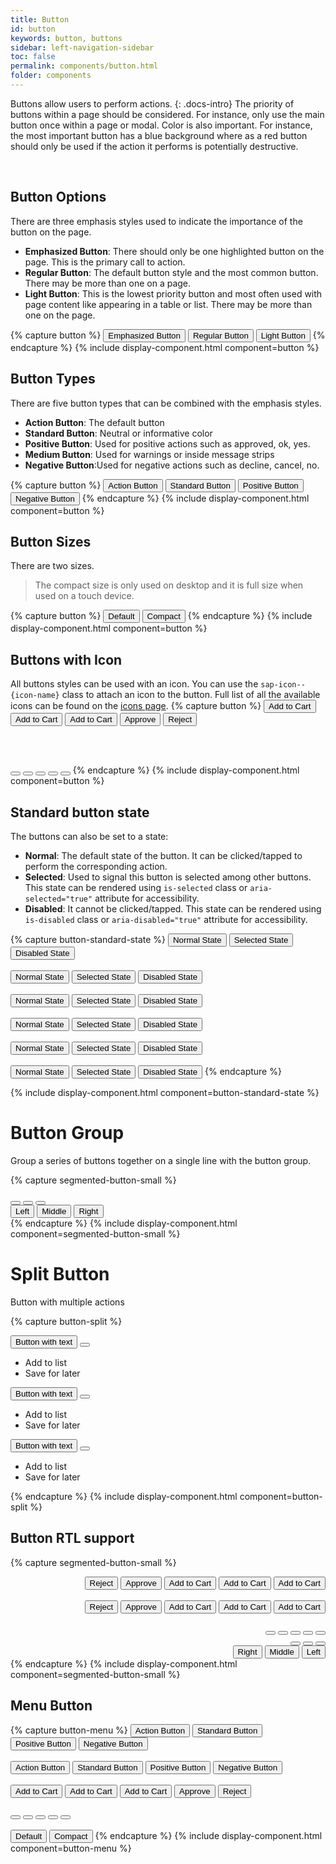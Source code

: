 ```yaml
---
title: Button
id: button
keywords: button, buttons
sidebar: left-navigation-sidebar
toc: false
permalink: components/button.html
folder: components
---
```


Buttons allow users to perform actions.
{: .docs-intro}
The priority of buttons within a page should be considered. For instance, only use the main button once within a page or modal.
Color is also important. For instance, the most important button has a blue background where as a red button should only be used if the action it performs is potentially destructive.

<br>

## Button Options
There are three emphasis styles used to indicate the importance of the button on the page.
- **Emphasized Button**: There should only be one highlighted button on the page. This is the primary call to action.
- **Regular Button**: The default button style and the most common button. There may be more than one on a page.
- **Light Button**: This is the lowest priority button and most often used with page content like appearing in a table or list. There may be more than one on the page.

{% capture button %}
<button class="fd-button fd-button--emphasized">
  <span class="fd-button--content">Emphasized Button</span>
</button>
<button class="fd-button">
  <span class="fd-button--content">Regular Button</span>
</button>
<button class="fd-button fd-button--light">
  <span class="fd-button--content">Light Button</span>
</button>
{% endcapture %}
{% include display-component.html component=button %}

## Button Types

There are five button types that can be combined with the emphasis styles.
- **Action Button**: The default button
- **Standard Button**: Neutral or informative color
- **Positive Button**: Used for positive actions such as approved, ok, yes.
- **Medium Button**: Used for warnings or inside message strips
- **Negative Button**:Used for negative actions such as decline, cancel, no.


{% capture button %}
<button class="fd-button">
  <span class="fd-button--content">Action Button</span>
</button>
<button class="fd-button fd-button--standard">
  <span class="fd-button--content">Standard Button</span>
</button>
<button class="fd-button fd-button--positive">
  <span class="fd-button--content">Positive Button</span>
</button>
<button class="fd-button fd-button--negative">
  <span class="fd-button--content">Negative Button</span>
</button>
{% endcapture %}
{% include display-component.html component=button %}


## Button Sizes
There are two sizes.

> The compact size is only used on desktop and it is full size when used on a touch device.

{% capture button %}
<button class="fd-button">
  <span class="fd-button--content">Default</span>
</button>
<button class="fd-button fd-button--compact">
  <span class="fd-button--content">Compact</span>
</button>
{% endcapture %}
{% include display-component.html component=button %}


## Buttons with Icon
All buttons styles can be used with an icon. You can use the `sap-icon--{icon-name}` class to attach an icon to the button.
Full list of all the available icons can be found on the <a href="icon.html">icons page</a>.
{% capture button %}
<button class="fd-button fd-button--emphasized">
  <span class="fd-button--content sap-icon--cart">Add to Cart
  </span>
</button>
<button class="fd-button">
  <span class="fd-button--content sap-icon--cart">Add to Cart
  </span>
</button>
<button class="fd-button fd-button--light">
  <span class="fd-button--content sap-icon--cart">Add to Cart</span>
</button>
<button class="fd-button fd-button--positive">
  <span class="fd-button--content sap-icon--accept">Approve</span>
</button>
<button class="fd-button fd-button--negative">
  <span class="fd-button--content sap-icon--decline">Reject</span>
</button>

<br><br>

<button class="fd-button">
  <span class="fd-button--content sap-icon--cart"></span>
</button>
<button class="fd-button fd-button--light">
  <span class="fd-button--content sap-icon--cart"></span>
</button>
<button class="fd-button fd-button--standard">
  <span class="fd-button--content sap-icon--filter"></span>
</button>
<button class="fd-button fd-button--positive">
  <span class="fd-button--content sap-icon--accept"></span>
</button>
<button class="fd-button fd-button--negative">
  <span class="fd-button--content sap-icon--decline"></span>
</button>
{% endcapture %}
{% include display-component.html component=button %}


## Standard button state
The buttons can also be set to a state:

* **Normal**: The default state of the button. It can be clicked/tapped to perform the corresponding action.
* **Selected**: Used to signal this button is selected among other buttons. This state can be rendered using `is-selected` class or `aria-selected="true"` attribute for accessibility.
* **Disabled**: It cannot be clicked/tapped. This state can be rendered using `is-disabled` class or `aria-disabled="true"` attribute for accessibility.

{% capture button-standard-state %}
<button class="fd-button fd-button--emphasized">
  <span class="fd-button--content">Normal State</span>
</button>
<button class="fd-button fd-button--emphasized" aria-selected="true">
  <span class="fd-button--content">Selected State</span>
</button>
<button class="fd-button fd-button--emphasized" aria-disabled="true">
  <span class="fd-button--content">Disabled State</span>
</button>
<br><br>
<button class="fd-button">
  <span class="fd-button--content">Normal State</span>
</button>
<button class="fd-button" aria-selected="true">
  <span class="fd-button--content">Selected State</span>
</button>
<button class="fd-button" aria-disabled="true">
  <span class="fd-button--content">Disabled State</span>
</button>
<br><br>
<button class="fd-button fd-button--light">
  <span class="fd-button--content">Normal State</span>
</button>
<button class="fd-button fd-button--light" aria-selected="true">
  <span class="fd-button--content">Selected State</span>
</button>
<button class="fd-button fd-button--light" aria-disabled="true">
  <span class="fd-button--content">Disabled State</span>
</button>
<br><br>
<button class="fd-button fd-button--standard">
  <span class="fd-button--content">Normal State</span>
</button>
<button class="fd-button fd-button--standard" aria-selected="true">
  <span class="fd-button--content">Selected State</span>
</button>
<button class="fd-button fd-button--standard" aria-disabled="true">
  <span class="fd-button--content">Disabled State</span>
</button>
<br><br>
<button class="fd-button fd-button--positive">
  <span class="fd-button--content">Normal State</span>
</button>
<button class="fd-button fd-button--positive" aria-selected="true">
  <span class="fd-button--content">Selected State</span>
</button>
<button class="fd-button fd-button--positive" aria-disabled="true">
  <span class="fd-button--content">Disabled State</span>
</button>
<br><br>
<button class="fd-button fd-button--negative">
  <span class="fd-button--content">Normal State</span>
</button>
<button class="fd-button fd-button--negative" aria-selected="true">
  <span class="fd-button--content">Selected State</span>
</button>
<button class="fd-button fd-button--negative" aria-disabled="true">
  <span class="fd-button--content">Disabled State</span>
</button>
{% endcapture %}

{% include display-component.html component=button-standard-state %}


# Button Group
Group a series of buttons together on a single line with the button group.

{% capture segmented-button-small %}
<div class="fd-segmented-button" role="group" aria-label="Group label">
  <button class="fd-button">
    <span class="fd-button--content sap-icon--survey"></span>
  </button>
  <button class="fd-button" aria-pressed="true">
    <span class="fd-button--content sap-icon--pie-chart"></span>
  </button>
  <button class="fd-button">
    <span class="fd-button--content sap-icon--pool"></span>
  </button>
</div>

<div class="fd-segmented-button" role="group" aria-label="Group label">
  <button class="fd-button fd-button--compact" aria-pressed="true">
    <span class="fd-button--content">Left</span>
  </button>
  <button class="fd-button fd-button--compact">
    <span class="fd-button--content">Middle</span>
  </button>
  <button class="fd-button fd-button--compact">
    <span class="fd-button--content">Right</span>
  </button>
</div>
{% endcapture %}
{% include display-component.html component=segmented-button-small %}

# Split Button
Button with multiple actions

{% capture button-split %}
<div class="fd-button-split" role="group" aria-label="button-split">
  <button class="fd-button" aria-label="button">
    <span class="fd-button--content sap-icon--cart">Button with text</span>
  </button>
  <button class="fd-button" aria-controls="t4c0o273" aria-haspopup="true" 
  aria-expanded="false" aria-label="More">
    <span class="fd-button--content sap-icon--slim-arrow-down"></span>
  </button>
  <div class="fd-popover__body fd-popover__body--no-arrow fd-popover__body--right"  aria-hidden="true" 
  id="t4c0o273">
    <nav class="fd-menu">
        <ul class="fd-menu__list">
          <li><a role="button" class="fd-menu__item">Add to list</a>
        </li>
          <li><a role="button" class="fd-menu__item">Save for later</a>
        </li>
        </ul>
    </nav>
  </div>
</div>

<div class="fd-button-split" role="group" aria-label="button-split">
  <button class="fd-button fd-button--emphasized" aria-label="button">
    <span class="fd-button--content sap-icon--cart">Button with text</span>
  </button>
  <button class="fd-button fd-button--emphasized" aria-controls="t4c0o2732" 
  aria-haspopup="true" aria-expanded="false" aria-label="More">
    <span class="fd-button--content sap-icon--slim-arrow-down"></span>
  </button>
  <div class="fd-popover__body fd-popover__body--no-arrow fd-popover__body--right"  aria-hidden="true" 
    id="t4c0o2732">
    <nav class="fd-menu">
        <ul class="fd-menu__list">
          <li><a role="button" class="fd-menu__item">Add to list</a>
        </li>
          <li><a role="button" class="fd-menu__item">Save for later</a>
        </li>
        </ul>
    </nav>
  </div>
</div>

<div class="fd-button-split" role="group" aria-label="button-split">
  <button class="fd-button fd-button--compact" aria-label="button">
    <span class="fd-button--content sap-icon--cart">Button with text</span>
  </button>
  <button class="fd-button fd-button--compact" aria-controls="t4c0o273010101" aria-haspopup="true" 
  aria-expanded="false" aria-label="More">
    <span class="fd-button--content sap-icon--slim-arrow-down"></span>
  </button>
  <div class="fd-popover__body fd-popover__body--no-arrow fd-popover__body--right"  aria-hidden="true" 
  id="t4c0o273010101">
    <nav class="fd-menu">
        <ul class="fd-menu__list">
          <li><a role="button" class="fd-menu__item">Add to list</a>
        </li>
          <li><a role="button" class="fd-menu__item">Save for later</a>
        </li>
        </ul>
    </nav>
  </div>
</div>

{% endcapture %}
{% include display-component.html component=button-split %}

## Button RTL support


{% capture segmented-button-small %}
<div dir="rtl">
  <button class="fd-button fd-button--emphasized">
    <span class="fd-button--content sap-icon--cart">Add to Cart</span>
  </button>
  <button class="fd-button">
    <span class="fd-button--content sap-icon--cart">Add to Cart</span>
  </button>
  <button class="fd-button fd-button--light">
    <span class="fd-button--content sap-icon--cart">Add to Cart</span>
  </button>
  <button class="fd-button fd-button--positive">
    <span class="fd-button--content sap-icon--accept">Approve</span>
  </button>
  <button class="fd-button fd-button--negative">
    <span class="fd-button--content sap-icon--decline">Reject</span>
  </button>
  <br><br>
  <button class="fd-button fd-button--emphasized fd-button--menu">
    <span class="fd-button--content sap-icon--cart">Add to Cart</span>
  </button>
  <button class="fd-button fd-button--menu">
    <span class="fd-button--content sap-icon--cart">Add to Cart</span>
  </button>
  <button class="fd-button fd-button--light fd-button--menu">
    <span class="fd-button--content sap-icon--cart">Add to Cart</span>
  </button>
  <button class="fd-button fd-button--emphasized fd-button--positive fd-button--menu">
    <span class="fd-button--content sap-icon--accept">Approve</span>
  </button>
  <button class="fd-button fd-button--emphasized fd-button--negative fd-button--menu">
    <span class="fd-button--content sap-icon--decline">Reject</span>
  </button>
  <br><br>
  <button class="fd-button">
    <span class="fd-button--content sap-icon--cart"></span>
  </button>
  <button class="fd-button fd-button--light">
    <span class="fd-button--content sap-icon--cart"></span>
  </button>
  <button class="fd-button fd-button--standard">
    <span class="fd-button--content sap-icon--filter"></span>
  </button>
  <button class="fd-button fd-button--positive">
    <span class="fd-button--content sap-icon--accept"></span>
  </button>
  <button class="fd-button fd-button--negative">
    <span class="fd-button--content sap-icon--decline"></span>
  </button>
  <div class="fd-segmented-button" role="group" aria-label="Group label">
    <button class="fd-button">
      <span class="fd-button--content sap-icon--survey"></span>
    </button>
    <button class="fd-button" aria-pressed="true">
      <span class="fd-button--content sap-icon--pie-chart"></span>
    </button>
    <button class="fd-button">
      <span class="fd-button--content sap-icon--pool"></span>
    </button>
  </div>

  <div class="fd-segmented-button" role="group" aria-label="Group label">
    <button class="fd-button fd-button--compact" aria-pressed="true">
      <span class="fd-button--content">Left</span>
    </button>
    <button class="fd-button fd-button--compact">
      <span class="fd-button--content">Middle</span>
    </button>
    <button class="fd-button fd-button--compact">
      <span class="fd-button--content">Right</span>
    </button>
  </div>
</div>
{% endcapture %}
{% include display-component.html component=segmented-button-small %}


## Menu Button

{% capture button-menu %}
<button class="fd-button fd-button--menu">
  <span class="fd-button--content">Action Button</span>
</button>
<button class="fd-button fd-button--standard fd-button--menu">
  <span class="fd-button--content">Standard Button</span>
</button>
<button class="fd-button fd-button--positive fd-button--menu">
  <span class="fd-button--content">Positive Button</span>
</button>
<button class="fd-button fd-button--negative fd-button--menu">
  <span class="fd-button--content">Negative Button</span>
</button>
<br><br>
<button class="fd-button fd-button--menu" aria-disabled="true">
  <span class="fd-button--content">Action Button</span>
</button>
<button class="fd-button fd-button--standard fd-button--menu" aria-disabled="true">
  <span class="fd-button--content">Standard Button</span>
</button>
<button class="fd-button fd-button--positive fd-button--menu" aria-disabled="true">
  <span class="fd-button--content">Positive Button</span>
</button>
<button class="fd-button fd-button--negative fd-button--menu" aria-disabled="true">
  <span class="fd-button--content">Negative Button</span>
</button>
<br><br>
<button class="fd-button fd-button--emphasized fd-button--menu">
  <span class="fd-button--content sap-icon--cart">Add to Cart</span>
</button>
<button class="fd-button fd-button--menu">
  <span class="fd-button--content sap-icon--cart">Add to Cart</span>
</button>
<button class="fd-button fd-button--light fd-button--menu">
  <span class="fd-button--content sap-icon--cart">Add to Cart</span>
</button>
<button class="fd-button fd-button--emphasized fd-button--menu fd-button--positive">
  <span class="fd-button--content sap-icon--accept">Approve</span>
</button>
<button class="fd-button fd-button--negative fd-button--menu">
  <span class="fd-button--content sap-icon--decline">Reject</span>
</button>
<br><br>
<button class="fd-button fd-button--menu">
  <span class="fd-button--content sap-icon--cart"></span>
</button>
<button class="fd-button fd-button--light fd-button--menu ">
  <span class="fd-button--content sap-icon--cart"></span>
</button>
<button class="fd-button fd-button--standard fd-button--menu">
  <span class="fd-button--content sap-icon--filter"></span>
</button>
<button class="fd-button fd-button--menu fd-button--positive">
  <span class="fd-button--content sap-icon--accept"></span>
</button>
<button class="fd-button fd-button--menu fd-button--negative">
  <span class="fd-button--content sap-icon--decline"></span>
</button>
<br><br>
<button class="fd-button fd-button--menu">
  <span class="fd-button--content">Default</span>
</button>
<button class="fd-button fd-button--compact fd-button--menu">
  <span class="fd-button--content">Compact</span>
</button>
{% endcapture %}
{% include display-component.html component=button-menu %}
